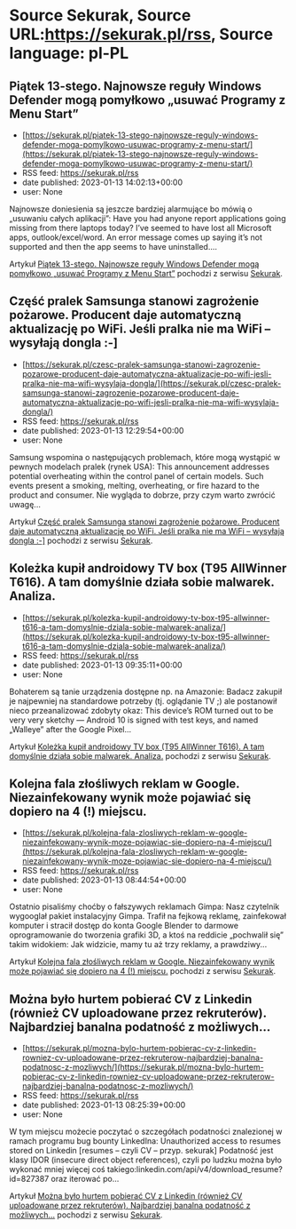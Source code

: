 # Source Sekurak, Source URL:https://sekurak.pl/rss, Source language: pl-PL

## Piątek 13-stego. Najnowsze reguły Windows Defender mogą pomyłkowo „usuwać Programy z Menu Start”
 - [https://sekurak.pl/piatek-13-stego-najnowsze-reguly-windows-defender-moga-pomylkowo-usuwac-programy-z-menu-start/](https://sekurak.pl/piatek-13-stego-najnowsze-reguly-windows-defender-moga-pomylkowo-usuwac-programy-z-menu-start/)
 - RSS feed: https://sekurak.pl/rss
 - date published: 2023-01-13 14:02:13+00:00
 - user: None

<p>Najnowsze doniesienia są jeszcze bardziej alarmujące bo mówią o &#8222;usuwaniu całych aplikacji&#8221;: Have you had anyone report applications going missing from there laptops today? I&#8217;ve seemed to have lost all Microsoft apps, outlook/excel/word. An error message comes up saying it&#8217;s not supported and then the app seems to have uninstalled....</p>
<p>Artykuł <a href="https://sekurak.pl/piatek-13-stego-najnowsze-reguly-windows-defender-moga-pomylkowo-usuwac-programy-z-menu-start/" rel="nofollow">Piątek 13-stego. Najnowsze reguły Windows Defender mogą pomyłkowo &#8222;usuwać Programy z Menu Start&#8221;</a> pochodzi z serwisu <a href="https://sekurak.pl" rel="nofollow">Sekurak</a>.</p>

## Część pralek Samsunga stanowi zagrożenie pożarowe. Producent daje automatyczną aktualizację po WiFi. Jeśli pralka nie ma WiFi – wysyłają dongla :-]
 - [https://sekurak.pl/czesc-pralek-samsunga-stanowi-zagrozenie-pozarowe-producent-daje-automatyczna-aktualizacje-po-wifi-jesli-pralka-nie-ma-wifi-wysylaja-dongla/](https://sekurak.pl/czesc-pralek-samsunga-stanowi-zagrozenie-pozarowe-producent-daje-automatyczna-aktualizacje-po-wifi-jesli-pralka-nie-ma-wifi-wysylaja-dongla/)
 - RSS feed: https://sekurak.pl/rss
 - date published: 2023-01-13 12:29:54+00:00
 - user: None

<p>Samsung wspomina o następujących problemach, które mogą wystąpić w pewnych modelach pralek (rynek USA): This announcement addresses potential overheating within the control panel of certain models. Such events present a smoking, melting, overheating, or fire hazard to the product and consumer. Nie wygląda to dobrze, przy czym warto zwrócić uwagę...</p>
<p>Artykuł <a href="https://sekurak.pl/czesc-pralek-samsunga-stanowi-zagrozenie-pozarowe-producent-daje-automatyczna-aktualizacje-po-wifi-jesli-pralka-nie-ma-wifi-wysylaja-dongla/" rel="nofollow">Część pralek Samsunga stanowi zagrożenie pożarowe. Producent daje automatyczną aktualizację po WiFi. Jeśli pralka nie ma WiFi &#8211; wysyłają dongla :-]</a> pochodzi z serwisu <a href="https://sekurak.pl" rel="nofollow">Sekurak</a>.</p>

## Koleżka kupił androidowy TV box (T95 AllWinner T616). A tam domyślnie działa sobie malwarek. Analiza.
 - [https://sekurak.pl/kolezka-kupil-androidowy-tv-box-t95-allwinner-t616-a-tam-domyslnie-dziala-sobie-malwarek-analiza/](https://sekurak.pl/kolezka-kupil-androidowy-tv-box-t95-allwinner-t616-a-tam-domyslnie-dziala-sobie-malwarek-analiza/)
 - RSS feed: https://sekurak.pl/rss
 - date published: 2023-01-13 09:35:11+00:00
 - user: None

<p>Bohaterem są tanie urządzenia dostępne np. na Amazonie: Badacz zakupił je najpewniej na standardowe potrzeby (tj. oglądanie TV ;) ale postanowił nieco przeanalizować zdobyty okaz: This device&#8217;s ROM turned out to be very very sketchy &#8212; Android 10 is signed with test keys, and named &#8222;Walleye&#8221; after the Google Pixel...</p>
<p>Artykuł <a href="https://sekurak.pl/kolezka-kupil-androidowy-tv-box-t95-allwinner-t616-a-tam-domyslnie-dziala-sobie-malwarek-analiza/" rel="nofollow">Koleżka kupił androidowy TV box (T95 AllWinner T616). A tam domyślnie działa sobie malwarek. Analiza.</a> pochodzi z serwisu <a href="https://sekurak.pl" rel="nofollow">Sekurak</a>.</p>

## Kolejna fala złośliwych reklam w Google. Niezainfekowany wynik może pojawiać się dopiero na 4 (!) miejscu.
 - [https://sekurak.pl/kolejna-fala-zlosliwych-reklam-w-google-niezainfekowany-wynik-moze-pojawiac-sie-dopiero-na-4-miejscu/](https://sekurak.pl/kolejna-fala-zlosliwych-reklam-w-google-niezainfekowany-wynik-moze-pojawiac-sie-dopiero-na-4-miejscu/)
 - RSS feed: https://sekurak.pl/rss
 - date published: 2023-01-13 08:44:54+00:00
 - user: None

<p>Ostatnio pisaliśmy choćby o fałszywych reklamach Gimpa: Nasz czytelnik wygooglał pakiet instalacyjny Gimpa. Trafił na fejkową reklamę, zainfekował komputer i stracił dostęp do konta Google Blender to darmowe oprogramowanie do tworzenia grafiki 3D, a ktoś na reddicie &#8222;pochwalił się&#8221; takim widokiem: Jak widzicie, mamy tu aż trzy reklamy, a prawdziwy...</p>
<p>Artykuł <a href="https://sekurak.pl/kolejna-fala-zlosliwych-reklam-w-google-niezainfekowany-wynik-moze-pojawiac-sie-dopiero-na-4-miejscu/" rel="nofollow">Kolejna fala złośliwych reklam w Google. Niezainfekowany wynik może pojawiać się dopiero na 4 (!) miejscu.</a> pochodzi z serwisu <a href="https://sekurak.pl" rel="nofollow">Sekurak</a>.</p>

## Można było hurtem pobierać CV z Linkedin (również CV uploadowane przez rekruterów). Najbardziej banalna podatność z możliwych…
 - [https://sekurak.pl/mozna-bylo-hurtem-pobierac-cv-z-linkedin-rowniez-cv-uploadowane-przez-rekruterow-najbardziej-banalna-podatnosc-z-mozliwych/](https://sekurak.pl/mozna-bylo-hurtem-pobierac-cv-z-linkedin-rowniez-cv-uploadowane-przez-rekruterow-najbardziej-banalna-podatnosc-z-mozliwych/)
 - RSS feed: https://sekurak.pl/rss
 - date published: 2023-01-13 08:25:39+00:00
 - user: None

<p>W tym miejscu możecie poczytać o szczegółach podatności znalezionej w ramach programu bug bounty LinkedIna: Unauthorized access to resumes stored on Linkedin [resumes &#8211; czyli CV &#8211; przyp. sekurak] Podatność jest klasy IDOR (insecure direct object references), czyli po ludzku można było wykonać mniej więcej coś takiego:linkedin.com/api/v4/download_resume?id=827387 oraz iterować po...</p>
<p>Artykuł <a href="https://sekurak.pl/mozna-bylo-hurtem-pobierac-cv-z-linkedin-rowniez-cv-uploadowane-przez-rekruterow-najbardziej-banalna-podatnosc-z-mozliwych/" rel="nofollow">Można było hurtem pobierać CV z Linkedin (również CV uploadowane przez rekruterów). Najbardziej banalna podatność z możliwych&#8230;</a> pochodzi z serwisu <a href="https://sekurak.pl" rel="nofollow">Sekurak</a>.</p>
